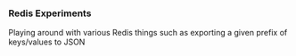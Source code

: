 ### Redis Experiments

Playing around with various Redis things such as exporting a given prefix of keys/values to JSON
